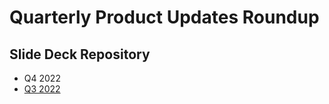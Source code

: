 # Quarterly Product Updates Roundup

## Slide Deck Repository

-   Q4 2022
-   [Q3 2022](https://colorado.rstudio.com/rsc/2022-q3-product-updates/#/title-slide)
